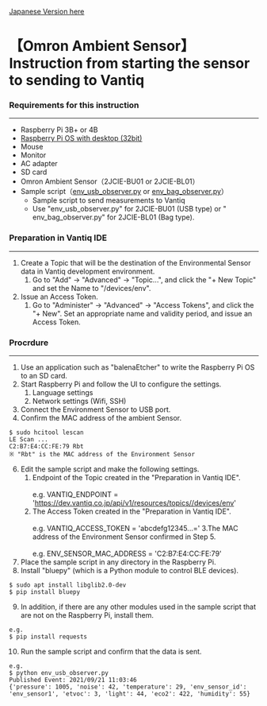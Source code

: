 [Japanese Version here](README.md)

# 【Omron Ambient Sensor】Instruction from starting the sensor to sending to Vantiq

### **Requirements for this instruction**
---
- Raspberry Pi 3B+ or 4B
- [Raspberry Pi OS with desktop (32bit)](https://www.raspberrypi.org/software/operating-systems/#raspberry-pi-os-32-bit)
- Mouse
- Monitor
- AC adapter  
- SD card
- Omron Ambient Sensor（2JCIE-BU01 or 2JCIE-BL01）
- Sample script（[env_usb_observer.py](./) or [env_bag_observer.py](./)）
    - Sample script to send measurements to Vantiq
    - Use "env_usb_observer.py" for 2JCIE-BU01 (USB type) or " env_bag_observer.py" for 2JCIE-BL01 (Bag type).

### **Preparation in Vantiq IDE**
---
1. Create a Topic that will be the destination of the Environmental Sensor data in Vantiq development environment.  
    1. Go to "Add" -> "Advanced" -> "Topic...", and click the "+ New Topic" and set the Name to "/devices/env".
2. Issue an Access Token.
    1. Go to "Administer" -> "Advanced" -> "Access Tokens", and click the "+ New". Set an appropriate name and validity period, and issue an Access Token.  

### **Procrdure**
---
1.  Use an application such as "balenaEtcher" to write the Raspberry Pi OS to an SD card.
2.  Start Raspberry Pi and follow the UI to configure the settings.
    1. Language settings
    2. Network settings (Wifi, SSH)
4. Connect the Environment Sensor to USB port.
5. Confirm the MAC address of the ambient Sensor.
```
$ sudo hcitool lescan
LE Scan ...
C2:B7:E4:CC:FE:79 Rbt
※ "Rbt" is the MAC address of the Environment Sensor
```
6. Edit the sample script and make the following settings.
    1. Endpoint of the Topic created in the "Preparation in Vantiq IDE".  
    <br/>e.g.
    VANTIQ_ENDPOINT = 'https://dev.vantiq.co.jp/api/v1/resources/topics//devices/env'
    2. The Access Token created in the "Preparation in Vantiq IDE".  
    <br/>e.g.
    VANTIQ_ACCESS_TOKEN = 'abcdefg12345...='
    3.The MAC address of the Environment Sensor confirmed in Step 5.  
    <br/>e.g.
    ENV_SENSOR_MAC_ADDRESS = 'C2:B7:E4:CC:FE:79'
7. Place the sample script in any directory in the Raspberry Pi.  
8. Install "bluepy" (which is a Python module to control BLE devices).  
```
$ sudo apt install libglib2.0-dev
$ pip install bluepy
```
9. In addition, if there are any other modules used in the sample script that are not on the Raspberry Pi, install them.  
```
e.g.
$ pip install requests
```
10. Run the sample script and confirm that the data is sent.  
```
e.g.
$ python env_usb_observer.py
Published Event: 2021/09/21 11:03:46
{'pressure': 1005, 'noise': 42, 'temperature': 29, 'env_sensor_id': 'env_sensor1', 'etvoc': 3, 'light': 44, 'eco2': 422, 'humidity': 55}
```
